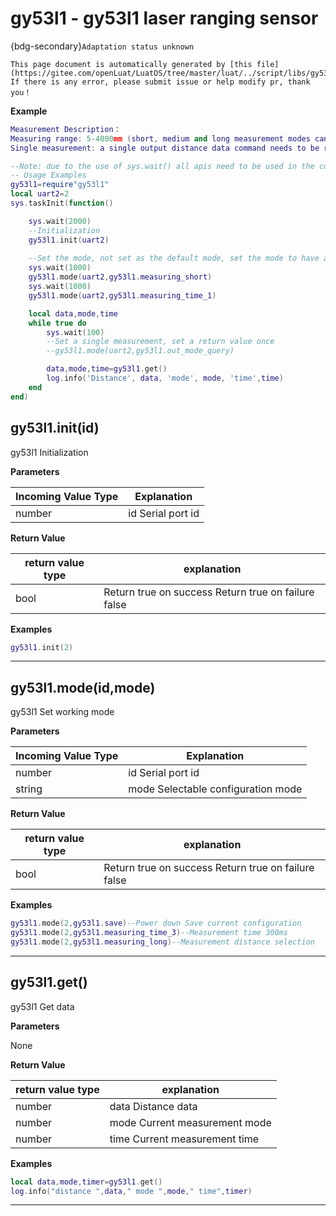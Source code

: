 # gy53l1 - gy53l1 laser ranging sensor 

{bdg-secondary}`Adaptation status unknown`

```{note}
This page document is automatically generated by [this file](https://gitee.com/openLuat/LuatOS/tree/master/luat/../script/libs/gy53l1.lua). If there is any error, please submit issue or help modify pr, thank you！
```


**Example**

```lua
Measurement Description：
Measuring range: 5-4000mm (short, medium and long measurement modes can be selected)
Single measurement: a single output distance data command needs to be resent after one measurement

--Note: due to the use of sys.wait() all apis need to be used in the coroutine
-- Usage Examples
gy53l1=require"gy53l1"
local uart2=2
sys.taskInit(function()

    sys.wait(2000)
    --Initialization
    gy53l1.init(uart2)
    
    --Set the mode, not set as the default mode, set the mode to have a certain interval
    sys.wait(1000)
    gy53l1.mode(uart2,gy53l1.measuring_short)
    sys.wait(1000)
    gy53l1.mode(uart2,gy53l1.measuring_time_1)

    local data,mode,time
    while true do
        sys.wait(100)
        --Set a single measurement, set a return value once
        --gy53l1.mode(uart2,gy53l1.out_mode_query)

        data,mode,time=gy53l1.get()
        log.info('Distance', data, 'mode', mode, 'time',time)
    end
end)

```

## gy53l1.init(id)



gy53l1 Initialization

**Parameters**

|Incoming Value Type | Explanation|
|-|-|
|number|id Serial port id|

**Return Value**

|return value type | explanation|
|-|-|
|bool|Return true on success Return true on failure false|

**Examples**

```lua
gy53l1.init(2) 

```

---

## gy53l1.mode(id,mode)



gy53l1 Set working mode

**Parameters**

|Incoming Value Type | Explanation|
|-|-|
|number|id Serial port id|
|string|mode Selectable configuration mode|

**Return Value**

|return value type | explanation|
|-|-|
|bool|Return true on success Return true on failure false|

**Examples**

```lua
gy53l1.mode(2,gy53l1.save)--Power down Save current configuration
gy53l1.mode(2,gy53l1.measuring_time_3)--Measurement time 300ms
gy53l1.mode(2,gy53l1.measuring_long)--Measurement distance selection

```

---

## gy53l1.get()



gy53l1 Get data

**Parameters**

None

**Return Value**

|return value type | explanation|
|-|-|
|number|data Distance data|
|number|mode Current measurement mode|
|number|time Current measurement time|

**Examples**

```lua
local data,mode,timer=gy53l1.get()
log.info("distance ",data," mode ",mode," time",timer)

```

---

